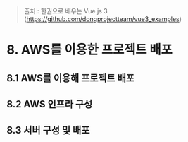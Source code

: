 > 출처 :  한권으로 배우는 Vue.js 3 (https://github.com/dongprojectteam/vue3_examples)
 
# 8. AWS를 이용한 프로젝트 배포
## 8.1 AWS를 이용해 프로젝트 배포
## 8.2 AWS 인프라 구성
## 8.3 서버 구성 및 배포